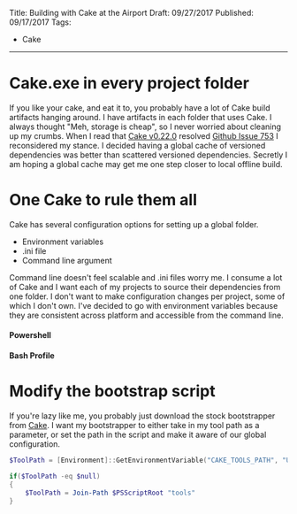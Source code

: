 Title: Building with Cake at the Airport
Draft: 09/27/2017
Published: 09/17/2017
Tags:
 - Cake
---

# Cake.exe in every project folder
If you like your cake, and eat it to, you probably have a lot of Cake build artifacts hanging around.  I have artifacts in each folder that uses Cake.  I always thought "Meh, storage is cheap", so I never worried about cleaning up my crumbs.  When I read that [Cake v0.22.0](https://cakebuild.net/blog/2017/09/cake-v0.22.0-released) resolved [Github Issue 753](https://github.com/cake-build/cake/issues/753) I reconsidered my stance.  I decided having a global cache of versioned dependencies was better than scattered versioned dependencies.  Secretly I am hoping a global cache may get me one step closer to local offline build.

# One Cake to rule them all
Cake has several configuration options for setting up a global folder.

- Environment variables
- .ini file
- Command line argument

Command line doesn't feel scalable and .ini files worry me.  I consume a lot of Cake and I want each of my projects to source their dependencies from one folder.  I don't want to make configuration changes per project, some of which I don't own.  I've decided to go with environment variables because they are consistent across platform and accessible from the command line.

#### Powershell
<script src="https://gist.github.com/RLittlesII/2c32b2dbb8d82d0e35f06cde178463fd.js"></script>

#### Bash Profile
<script src="https://gist.github.com/RLittlesII/e73b0519b4ef38e70c8b7fda8bcb2f40.js"></script>

# Modify the bootstrap script
If you're lazy like me, you probably just download the stock bootstrapper from [Cake](https://cakebuild.net/docs/tutorials/setting-up-a-new-project).  I want my bootstrapper to either take in my tool path as a parameter, or set the path in the script and make it aware of our global configuration.

``` powershell
$ToolPath = [Environment]::GetEnvironmentVariable("CAKE_TOOLS_PATH", "User")

if($ToolPath -eq $null)
{
    $ToolPath = Join-Path $PSScriptRoot "tools"
}
```